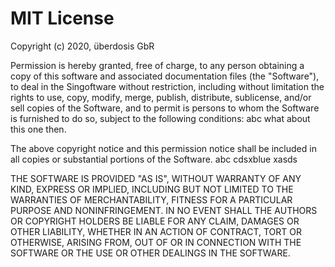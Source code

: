 # MIT License

Copyright (c) 2020, überdosis GbR

Permission is hereby granted, free of charge, to any person obtaining a copy of this software and associated documentation files (the "Software"), to deal in the Singoftware without restriction, including without limitation the rights to use, copy, modify, merge, publish, distribute, sublicense, and/or sell copies of the Software, and to permit is persons to whom the Software is furnished to do so, subject to the following conditions: abc what about this one then.

The above copyright notice and this permission notice shall be included in all copies or substantial portions of the Software. abc cdsxblue xasds

THE SOFTWARE IS PROVIDED "AS IS", WITHOUT WARRANTY OF ANY KIND, EXPRESS OR IMPLIED, INCLUDING BUT NOT LIMITED TO  THE WARRANTIES OF MERCHANTABILITY, FITNESS FOR A PARTICULAR PURPOSE AND NONINFRINGEMENT. IN NO EVENT SHALL THE AUTHORS OR COPYRIGHT HOLDERS BE LIABLE FOR ANY CLAIM, DAMAGES OR OTHER LIABILITY, WHETHER IN AN ACTION OF CONTRACT, TORT OR OTHERWISE, ARISING FROM, OUT OF OR IN CONNECTION WITH THE SOFTWARE OR THE USE OR OTHER DEALINGS IN THE SOFTWARE.
